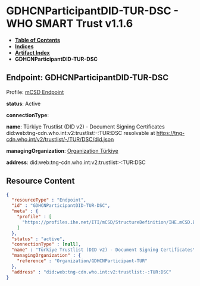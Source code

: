 # GDHCNParticipantDID-TUR-DSC - WHO SMART Trust v1.1.6

* [**Table of Contents**](toc.md)
* [**Indices**](indices.md)
* [**Artifact Index**](artifacts.md)
* **GDHCNParticipantDID-TUR-DSC**

## Endpoint: GDHCNParticipantDID-TUR-DSC

Profile: [mCSD Endpoint](https://profiles.ihe.net/ITI/mCSD/4.0.0/StructureDefinition-IHE.mCSD.Endpoint.html)

**status**: Active

**connectionType**: 

**name**: Türkiye Trustlist (DID v2) - Document Signing Certificates did:web:tng-cdn.who.int:v2:trustlist:-:TUR:DSC resolvable at https://tng-cdn.who.int/v2/trustlist/-/TUR/DSC/did.json

**managingOrganization**: [Organization Türkiye](Organization-GDHCNParticipant-TUR.md)

**address**: did:web:tng-cdn.who.int:v2:trustlist:-:TUR:DSC



## Resource Content

```json
{
  "resourceType" : "Endpoint",
  "id" : "GDHCNParticipantDID-TUR-DSC",
  "meta" : {
    "profile" : [
      "https://profiles.ihe.net/ITI/mCSD/StructureDefinition/IHE.mCSD.Endpoint"
    ]
  },
  "status" : "active",
  "connectionType" : [null],
  "name" : "Türkiye Trustlist (DID v2) - Document Signing Certificates\ndid:web:tng-cdn.who.int:v2:trustlist:-:TUR:DSC\nresolvable at https://tng-cdn.who.int/v2/trustlist/-/TUR/DSC/did.json",
  "managingOrganization" : {
    "reference" : "Organization/GDHCNParticipant-TUR"
  },
  "address" : "did:web:tng-cdn.who.int:v2:trustlist:-:TUR:DSC"
}

```
